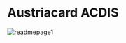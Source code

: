 # Austriacard ACDIS


![readmepage1](https://github.com/Austriacard/AustriacardACDIS/assets/145022204/b262cd31-2cf8-4937-9b8f-5bf37c0ab84c)
